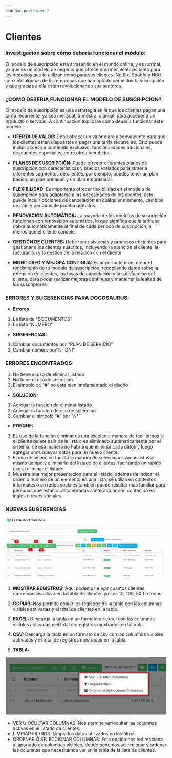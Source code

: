 ```yaml
---
sidebar_position: 2
---
```


# Clientes

### Investigación sobre cómo debería funcionar el módulo:

El modelo de suscripción está arrasando en el mundo online, y es normal, ya que es
un modelo de negocio que ofrece enormes ventajas tanto para los negocios que lo
utilizan como para sus clientes.
Netflix, Spotify y HBO son sólo algunas de las empresas que han optado por incluir
la suscripción y que gracias a ella están revolucionando sus sectores.


### ¿COMO DEBERIA FUNCIONAR EL MODELO DE SUSCRIPCION?

El modelo de suscripción es una estrategia en la que los clientes pagan una tarifa
recurrente, ya sea mensual, trimestral o anual, para acceder a un producto o
servicio. A continuacion explicare cómo debería funcionar este modelo:

- **OFERTA DE VALOR:**
Debe ofrecer un valor claro y convincente para que los clientes
estén dispuestos a pagar una tarifa recurrente. Esto puede incluir acceso a
contenido exclusivo, funcionalidades adicionales, descuentos especiales, entre
otros beneficios.

- **PLANES DE SUSCRIPCIÓN:**
Puede ofrecer diferentes planes de suscripción con
características y precios variados para atraer a diferentes segmentos de clientes.
por ejemplo, puedes tener un plan básico, un plan premium y un plan empresarial.

- **FLEXIBILIDAD:** 
Es importante ofrecer flexibilidad en el modelo de suscripción para
adaptarse a las necesidades de los clientes. esto puede incluir opciones de
cancelación en cualquier momento, cambios de plan y períodos de prueba
gratuitos.

- **RENOVACIÓN AUTOMÁTICA:** 
La mayoría de los modelos de suscripción funcionan con
renovación automática, lo que significa que la tarifa se cobra automáticamente al
final de cada período de suscripción, a menos que el cliente cancele.

- **GESTIÓN DE CLIENTES:** 
Debe tener sistemas y procesos eficientes para gestionar a los
clientes suscritos, incluyendo la atención al cliente, la facturación y la gestión de
la relación con el cliente.

- **MONITOREO Y MEJORA CONTINUA:** 
Es importante monitorear el rendimiento de tu
modelo de suscripción, recopilando datos sobre la retención de clientes, las tasas
de cancelación y la satisfacción del cliente, para poder realizar mejoras continuas
y mantener la lealtad de los suscriptores.

### ERRORES Y SUGERENCIAS PARA DOCOSAURUS:

- **Errores**

1. La lista de  “DOCUMENTOS”
2. La lista “NUMERO”

- **SUGERENCIAS:**

1. Cambiar documentos por “PLAN DE SERVICIO”
2. Cambiar numero por“N° DNI” 

### ERRORES ENCONTRADOS:

1. No tiene el uso de eliminar listado
2. No tiene el uso de selección
3. El simbolo de “#” no esta bien implementado el diseño

- **SOLUCION:**
1. Agregar la funcion de eliminar listado
2. Agregar la funcion de uso de selección
3. Cambiar el simbolo “#” por “N°” 

- **PORQUE:**
1. EL uso de la funcion eliminar es una excelente manera de facilitarnos si el
cliente quiere salir de la lista o es eliminado automaticamente por el
sistema, de esa manera no habria que eliminar cada datos y luego agregar
unos nuevos datos para un nuevo cliente.
2. El uso de selección facilita la manera de seleccionar varias listas al mismo
tiempo y eliminarlo del listado de clientes. facilitando un rapido uso al
eliminar el listado.
3. Muestra una mejor presentacion para el listado, ademas de indicar el orden
o numero de un elemento en una lista, se utiliza en contextos informales o
en redes sociales.tambien puede resultar mas familiar para personas que
estan acostumbradas a interactuar con contenido en ingles o redes
sociales.

### NUEVAS SUGERENCIAS

![Lista](./imgn/lista.png)

1. **MOSTRAR REGISTROS:** Aquí podemos elegir cuantos clientes queremos visualizar en
la tabla de clientes ya sea 10, 100, 500 o todos.
2. **COPIAR:** Nos permite copiar los registros de la tabla con las columnas visibles
activadas y el total de clientes en la tabla.
3. **EXCEL:** Descarga la tabla en un formato de excel con las columnas visibles
activadas y el total de registros mostrados en la tabla.
4. **CSV:** Descarga la tabla en un formato de csv con las columnas visibles activadas y
el total de registros mostrados en la tabla.

5. **TABLA:**

![Tabla](./imgn/tabla.png)

- VER U OCULTAR COLUMNAS: Nos permite ver/ocultar las columnas activas
en el listado de clientes.
- LIMPIAR FILTROS: Limpia los datos utilizados en los filtros
- ORDENAR Ó SELECCIONAR COLUMNAS: Esta opción nos redirecciona al
apartado de columnas visibles, donde podemos seleccionar y ordenar las
columnas que necesitamos ver en la tabla de la lista de clientes.
